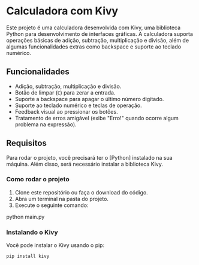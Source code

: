 # Calculadora com Kivy

Este projeto é uma calculadora desenvolvida com Kivy, uma biblioteca Python para desenvolvimento de interfaces gráficas. A calculadora suporta operações básicas de adição, subtração, multiplicação e divisão, além de algumas funcionalidades extras como backspace e suporte ao teclado numérico.

## Funcionalidades

- Adição, subtração, multiplicação e divisão.
- Botão de limpar (`C`) para zerar a entrada.
- Suporte a backspace para apagar o último número digitado.
- Suporte ao teclado numérico e teclas de operação.
- Feedback visual ao pressionar os botões.
- Tratamento de erros amigável (exibe "Erro!" quando ocorre algum problema na expressão).

## Requisitos

Para rodar o projeto, você precisará ter o [Python] instalado na sua máquina. Além disso, será necessário instalar a biblioteca Kivy.

### Como rodar o projeto

1. Clone este repositório ou faça o download do código.
2. Abra um terminal na pasta do projeto.
3. Execute o seguinte comando:

python main.py


### Instalando o Kivy

Você pode instalar o Kivy usando o pip:

```bash
pip install kivy
